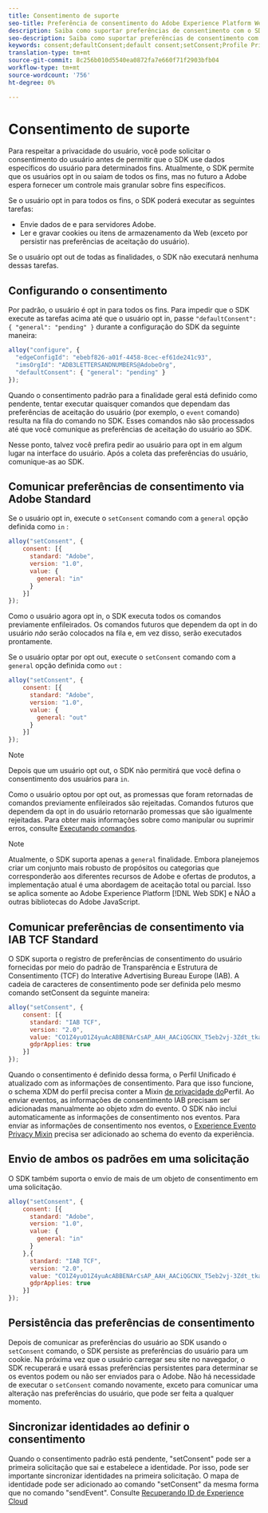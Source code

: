 ```yaml
---
title: Consentimento de suporte
seo-title: Preferência de consentimento do Adobe Experience Platform Web SDK
description: Saiba como suportar preferências de consentimento com o SDK da Web do Experience Platform
seo-description: Saiba como suportar preferências de consentimento com o SDK da Web do Experience Platform
keywords: consent;defaultConsent;default consent;setConsent;Profile Privacy Mixin;Experience Event Privacy Mixin;Privacy Mixin;
translation-type: tm+mt
source-git-commit: 8c256b010d5540ea0872fa7e660f71f2903bfb04
workflow-type: tm+mt
source-wordcount: '756'
ht-degree: 0%

---
```



# Consentimento de suporte

Para respeitar a privacidade do usuário, você pode solicitar o consentimento do usuário antes de permitir que o SDK use dados específicos do usuário para determinados fins. Atualmente, o SDK permite que os usuários opt in ou saiam de todos os fins, mas no futuro a Adobe espera fornecer um controle mais granular sobre fins específicos.

Se o usuário opt in para todos os fins, o SDK poderá executar as seguintes tarefas:

* Envie dados de e para servidores Adobe.
* Ler e gravar cookies ou itens de armazenamento da Web (exceto por persistir nas preferências de aceitação do usuário).

Se o usuário opt out de todas as finalidades, o SDK não executará nenhuma dessas tarefas.

## Configurando o consentimento

Por padrão, o usuário é opt in para todos os fins. Para impedir que o SDK execute as tarefas acima até que o usuário opt in, passe `"defaultConsent": { "general": "pending" }` durante a configuração do SDK da seguinte maneira:

```javascript
alloy("configure", {
  "edgeConfigId": "ebebf826-a01f-4458-8cec-ef61de241c93",
  "imsOrgId": "ADB3LETTERSANDNUMBERS@AdobeOrg",
  "defaultConsent": { "general": "pending" }
});
```

Quando o consentimento padrão para a finalidade geral está definido como pendente, tentar executar quaisquer comandos que dependam das preferências de aceitação do usuário (por exemplo, o `event` comando) resulta na fila do comando no SDK. Esses comandos não são processados até que você comunique as preferências de aceitação do usuário ao SDK.

Nesse ponto, talvez você prefira pedir ao usuário para opt in em algum lugar na interface do usuário. Após a coleta das preferências do usuário, comunique-as ao SDK.

## Comunicar preferências de consentimento via Adobe Standard

Se o usuário opt in, execute o `setConsent` comando com a `general` opção definida como `in` :

```javascript
alloy("setConsent", {
    consent: [{
      standard: "Adobe",
      version: "1.0",
      value: {
        general: "in"
      }
    }]
});
```

Como o usuário agora opt in, o SDK executa todos os comandos previamente enfileirados. Os comandos futuros que dependem da opt in do usuário _não_ serão colocados na fila e, em vez disso, serão executados prontamente.

Se o usuário optar por opt out, execute o `setConsent` comando com a `general` opção definida como `out` :

```javascript
alloy("setConsent", {
    consent: [{
      standard: "Adobe",
      version: "1.0",
      value: {
        general: "out"
      }
    }]
});
```

>[!NOTE]
>
>Depois que um usuário opt out, o SDK não permitirá que você defina o consentimento dos usuários para `in`.

Como o usuário optou por opt out, as promessas que foram retornadas de comandos previamente enfileirados são rejeitadas. Comandos futuros que dependem da opt in do usuário retornarão promessas que são igualmente rejeitadas. Para obter mais informações sobre como manipular ou suprimir erros, consulte [Executando comandos](executing-commands.md).

>[!NOTE]
>
>Atualmente, o SDK suporta apenas a `general` finalidade. Embora planejemos criar um conjunto mais robusto de propósitos ou categorias que corresponderão aos diferentes recursos de Adobe e ofertas de produtos, a implementação atual é uma abordagem de aceitação total ou parcial.  Isso se aplica somente ao Adobe Experience Platform [!DNL Web SDK] e NÃO a outras bibliotecas do Adobe JavaScript.

## Comunicar preferências de consentimento via IAB TCF Standard

O SDK suporta o registro de preferências de consentimento do usuário fornecidas por meio do padrão de Transparência e Estrutura de Consentimento (TCF) do Interative Advertising Bureau Europe (IAB). A cadeia de caracteres de consentimento pode ser definida pelo mesmo comando setConsent da seguinte maneira:

```javascript
alloy("setConsent", {
    consent: [{
      standard: "IAB TCF",
      version: "2.0",
      value: "CO1Z4yuO1Z4yuAcABBENArCsAP_AAH_AACiQGCNX_T5eb2vj-3Zdt_tkaYwf55y3o-wzhhaIse8NwIeH7BoGP2MwvBX4JiQCGBAkkiKBAQdtHGhcCQABgIhRiTKMYk2MjzNKJLJAilsbe0NYCD9mnsHT3ZCY70--u__7P3fAwQgkwVLwCRIWwgJJs0ohTABCOICpBwCUEIQEClhoACAnYFAR6gAAAIDAACAAAAEEEBAIABAAAkIgAAAEBAKACIBAACAEaAhAARIEAsAJEgCAAVA0JACKIIQBCDgwCjlACAoAAAAA.YAAAAAAAAAAA",
      gdprApplies: true
    }]
});
```

Quando o consentimento é definido dessa forma, o Perfil Unificado é atualizado com as informações de consentimento. Para que isso funcione, o schema XDM do perfil precisa conter a Mixin [de privacidade do](https://github.com/adobe/xdm/blob/master/docs/reference/context/profile-privacy.schema.md)Perfil. Ao enviar eventos, as informações de consentimento IAB precisam ser adicionadas manualmente ao objeto xdm do evento. O SDK não inclui automaticamente as informações de consentimento nos eventos. Para enviar as informações de consentimento nos eventos, o [Experience Evento Privacy Mixin](https://github.com/adobe/xdm/blob/master/docs/reference/context/experienceevent-privacy.schema.md) precisa ser adicionado ao schema do evento da experiência.

## Envio de ambos os padrões em uma solicitação

O SDK também suporta o envio de mais de um objeto de consentimento em uma solicitação.

```javascript
alloy("setConsent", {
    consent: [{
      standard: "Adobe",
      version: "1.0",
      value: {
        general: "in"
      }
    },{
      standard: "IAB TCF",
      version: "2.0",
      value: "CO1Z4yuO1Z4yuAcABBENArCsAP_AAH_AACiQGCNX_T5eb2vj-3Zdt_tkaYwf55y3o-wzhhaIse8NwIeH7BoGP2MwvBX4JiQCGBAkkiKBAQdtHGhcCQABgIhRiTKMYk2MjzNKJLJAilsbe0NYCD9mnsHT3ZCY70--u__7P3fAwQgkwVLwCRIWwgJJs0ohTABCOICpBwCUEIQEClhoACAnYFAR6gAAAIDAACAAAAEEEBAIABAAAkIgAAAEBAKACIBAACAEaAhAARIEAsAJEgCAAVA0JACKIIQBCDgwCjlACAoAAAAA.YAAAAAAAAAAA",
      gdprApplies: true
    }]
});
```

## Persistência das preferências de consentimento

Depois de comunicar as preferências do usuário ao SDK usando o `setConsent` comando, o SDK persiste as preferências do usuário para um cookie. Na próxima vez que o usuário carregar seu site no navegador, o SDK recuperará e usará essas preferências persistentes para determinar se os eventos podem ou não ser enviados para o Adobe. Não há necessidade de executar o `setConsent` comando novamente, exceto para comunicar uma alteração nas preferências do usuário, que pode ser feita a qualquer momento.

## Sincronizar identidades ao definir o consentimento

Quando o consentimento padrão está pendente, &quot;setConsent&quot; pode ser a primeira solicitação que sai e estabelece a identidade. Por isso, pode ser importante sincronizar identidades na primeira solicitação. O mapa de identidade pode ser adicionado ao comando &quot;setConsent&quot; da mesma forma que no comando &quot;sendEvent&quot;. Consulte [Recuperando ID de Experience Cloud](./identity.md)

